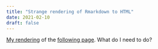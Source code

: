 ```yaml
---
title: "Strange rendering of Rmarkdown to HTML"
date: 2021-02-10
draft: false
---
```



[My rendering](/htmlfiles/testar.html) of the [following page](https://rstudio.github.io/tufte/). What do I need to do?


<!--

Jag upptäcke en vacker skål på [Dalarnas auktionsbyrå](https://web.archive.org/web/20210201160948/https://da.auction2000.online/auk/w.object?inC=DA&inA=20210111_1546&inO=916) och läste lite på wikipedia om [tenmmokuglasyr](https://sv.wikipedia.org/wiki/Tenmoku). Det vore roligt att lära sig lite mer om olika sorters glasyrer, inte minst eftersom jag nu ärvt så fin keramik av Rolf Palm efter pappa.
-->
